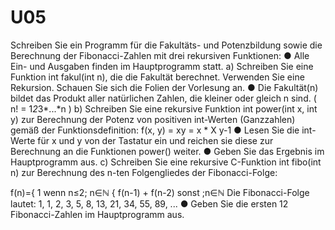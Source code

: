 # U05
Schreiben Sie ein Programm für die Fakultäts- und Potenzbildung sowie die
Berechnung der Fibonacci-Zahlen mit drei rekursiven Funktionen:
● Alle Ein- und Ausgaben finden im Hauptprogramm statt.
a) Schreiben Sie eine Funktion int fakul(int n), die die Fakultät berechnet.
Verwenden Sie eine Rekursion. Schauen Sie sich die Folien der Vorlesung an.
● Die Fakultät(n) bildet das Produkt aller natürlichen Zahlen, die kleiner
oder gleich n sind. ( n! = 1*2*3*...*n )
b) Schreiben Sie eine rekursive Funktion int power(int x, int y) zur
Berechnung der Potenz von positiven int-Werten (Ganzzahlen) gemäß der
Funktionsdefinition:
f(x, y) = xy = x * X
y-1
● Lesen Sie die int-Werte für x und y von der Tastatur ein und reichen sie
diese zur Berechnung an die Funktionen power() weiter.
● Geben Sie das Ergebnis im Hauptprogramm aus.
c) Schreiben Sie eine rekursive C-Funktion int fibo(int n) zur Berechnung
des n-ten Folgengliedes der Fibonacci-Folge:

f(n)={ 1 wenn n≤2; n∈ℕ
     { f(n-1) + f(n-2) sonst ;n∈ℕ
Die Fibonacci-Folge lautet:
1, 1, 2, 3, 5, 8, 13, 21, 34, 55, 89, ...
● Geben Sie die ersten 12 Fibonacci-Zahlen im Hauptprogramm aus.

